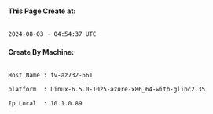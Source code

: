 
   
#### This Page Create at:

```bash

2024-08-03 - 04:54:37 UTC

```

#### Create By Machine:

```bash

Host Name : fv-az732-661

platform  : Linux-6.5.0-1025-azure-x86_64-with-glibc2.35

Ip Local  : 10.1.0.89

```

